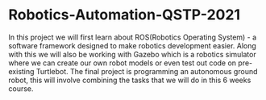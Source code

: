 # Robotics-Automation-QSTP-2021
In this project we will first learn about ROS(Robotics Operating System) - a software framework designed to make robotics development easier. Along with this we will also be working with Gazebo which is a robotics simulator where we can create our own robot models or even test out code on pre-existing Turtlebot.
The final project is programming an autonomous ground robot, this will involve combining the tasks that we will do in this 6 weeks course.
